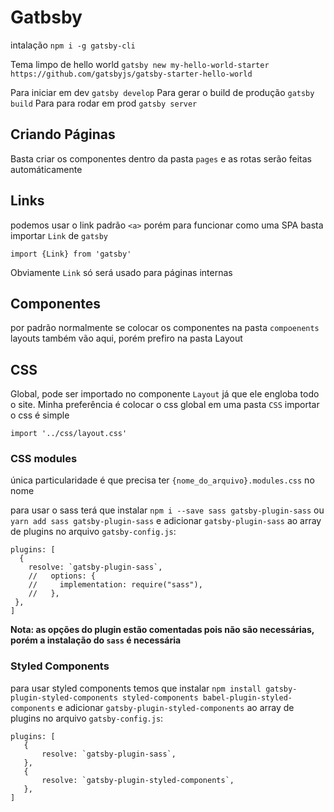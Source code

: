 # Gatbsby
intalação
`npm i -g gatsby-cli`

Tema limpo de hello world
`gatsby new my-hello-world-starter https://github.com/gatsbyjs/gatsby-starter-hello-world`

Para iniciar em dev `gatsby develop`
Para gerar o build de produção `gatsby build`
Para para rodar em prod  `gatsby server`

## Criando Páginas
Basta criar os componentes dentro da pasta `pages` e as rotas serão feitas automáticamente

## Links
podemos usar o link padrão `<a>` porém para funcionar como uma SPA basta importar `Link` de `gatsby`
````
import {Link} from 'gatsby'
````
Obviamente `Link` só será usado para páginas internas

## Componentes
por padrão normalmente se colocar os componentes na pasta `compoenents` layouts também vão aqui, porém prefiro na pasta Layout

## CSS
Global, pode ser importado no componente `Layout` já que ele engloba todo o site. Minha preferência é colocar o css global em uma pasta `CSS` importar o css é simple 
````
import '../css/layout.css'
````

### CSS modules
única particularidade é que precisa ter `{nome_do_arquivo}.modules.css` no nome

para usar o sass terá que instalar `npm i --save sass gatsby-plugin-sass` ou `yarn add sass gatsby-plugin-sass`
e adicionar `gatsby-plugin-sass` ao array de plugins no arquivo `gatsby-config.js`:
````
plugins: [
  {
    resolve: `gatsby-plugin-sass`,
    //   options: {
    //     implementation: require("sass"),
    //   },
 },
]
````
**Nota: as opções do plugin estão comentadas pois não são necessárias, porém a instalação do `sass` é necessária**

### Styled Components
para usar styled components temos que instalar `npm install gatsby-plugin-styled-components styled-components babel-plugin-styled-components`
 e adicionar `gatsby-plugin-styled-components` ao array de plugins no arquivo `gatsby-config.js`:
 ````
plugins: [
    {
        resolve: `gatsby-plugin-sass`,
    },
    {
        resolve: `gatsby-plugin-styled-components`,
    },
]
````